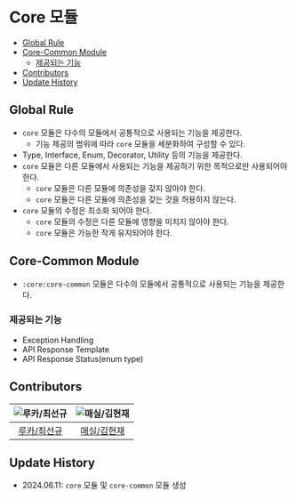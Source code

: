 # Core 모듈

- [Global Rule](#global-rule)
- [Core-Common Module](#core-common-module)
    - [제공되는 기능](#제공되는-기능)
- [Contributors](#contributors)
- [Update History](#update-history)

## Global Rule

- `core` 모듈은 다수의 모듈에서 공통적으로 사용되는 기능을 제공한다.
    - 기능 제공의 범위에 따라 `core` 모듈을 세분화하여 구성할 수 있다.
- Type, Interface, Enum, Decorator, Utility 등의 기능을 제공한다.
- `core` 모듈은 다른 모듈에서 사용되는 기능을 제공하기 위한 목적으로만 사용되어야 한다.
    - `core` 모듈은 다른 모듈에 의존성을 갖지 않아야 한다.
    - `core` 모듈은 다른 모듈에 의존성을 갖는 것을 허용하지 않는다.
- `core` 모듈의 수정은 최소화 되어야 한다.
    - `core` 모듈의 수정은 다른 모듈에 영향을 미치지 않아야 한다.
    - `core` 모듈은 가능한 작게 유지되어야 한다.

## Core-Common Module

- `:core:core-common` 모듈은 다수의 모듈에서 공통적으로 사용되는 기능을 제공한다.

### 제공되는 기능

- Exception Handling
- API Response Template
- API Response Status(enum type)

## Contributors

| ![루카/최선규](https://avatars.githubusercontent.com/u/98688494?v=4) | ![매실/김현재](https://avatars.githubusercontent.com/u/41482946?v=4) |
|:---------------------------------------------------------------:|:---------------------------------------------------------------:|
|              [루카/최선규](https://github.com/luke0408)              |               [매실/김현재](https://github.com/galug)                |

## Update History

- 2024.06.11: `core` 모듈 및 `core-common` 모듈 생성
